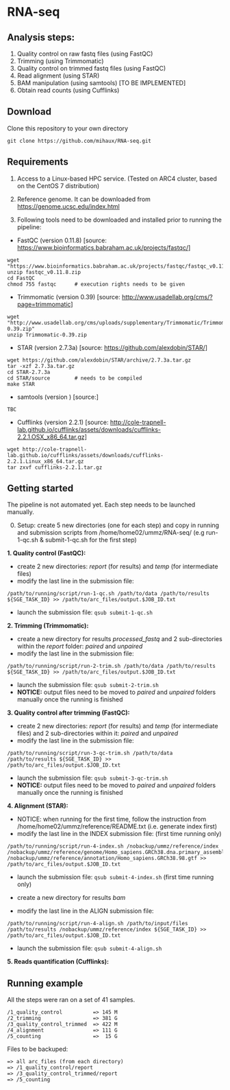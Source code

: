 # RNA-seq

## Analysis steps:

1) Quality control on raw fastq files (using FastQC)
2) Trimming (using Trimmomatic)
3) Quality control on trimmed fastq files (using FastQC)
4) Read alignment (using STAR)
5) BAM manipulation (using samtools) [TO BE IMPLEMENTED]
6) Obtain read counts (using Cufflinks)

## Download

Clone this repository to your own directory

```
git clone https://github.com/mihaux/RNA-seq.git
```

## Requirements

1) Access to a Linux-based HPC service. (Tested on ARC4 cluster, based on the CentOS 7 distribution)

2) Reference genome. It can be downloaded from https://genome.ucsc.edu/index.html

3) Following tools need to be downloaded and installed prior to running the pipeline:

- FastQC (version 0.11.8) [source: https://www.bioinformatics.babraham.ac.uk/projects/fastqc/]

```
wget "https://www.bioinformatics.babraham.ac.uk/projects/fastqc/fastqc_v0.11.8.zip"
unzip fastqc_v0.11.8.zip
cd FastQC
chmod 755 fastqc      # execution rights needs to be given
```

- Trimmomatic (version 0.39) [source: http://www.usadellab.org/cms/?page=trimmomatic]

```
wget "http://www.usadellab.org/cms/uploads/supplementary/Trimmomatic/Trimmomatic-0.39.zip"
unzip Trimmomatic-0.39.zip
```

- STAR (version 2.7.3a) [source: https://github.com/alexdobin/STAR/]

```
wget https://github.com/alexdobin/STAR/archive/2.7.3a.tar.gz
tar -xzf 2.7.3a.tar.gz
cd STAR-2.7.3a
cd STAR/source        # needs to be compiled
make STAR
```

- samtools (version ) [source:]

```
TBC
```

- Cufflinks (version 2.2.1) [source: http://cole-trapnell-lab.github.io/cufflinks/assets/downloads/cufflinks-2.2.1.OSX_x86_64.tar.gz]

```
wget http://cole-trapnell-lab.github.io/cufflinks/assets/downloads/cufflinks-2.2.1.Linux_x86_64.tar.gz
tar zxvf cufflinks-2.2.1.tar.gz
```

## Getting started

The pipeline is not automated yet. Each step needs to be launched manually. 

0. Setup: create 5 new directories (one for each step) and copy in running and submission scripts from /home/home02/ummz/RNA-seq/ (e.g run-1-qc.sh & submit-1-qc.sh for the first step)

**1. Quality control (FastQC):** 
  * create 2 new directories: *report* (for results) and *temp* (for intermediate files) 
  * modify the last line in the submission file: 
```
/path/to/running/script/run-1-qc.sh /path/to/data /path/to/results ${SGE_TASK_ID} >> /path/to/arc_files/output.$JOB_ID.txt
```
  * launch the submission file: `qsub submit-1-qc.sh`
  
**2. Trimming (Trimmomatic):**
 * create a new directory for results *processed_fastq* and 2 sub-directories within the *report* folder: *paired* and *unpaired*
 * modify the last line in the submission file:
```
/path/to/running/script/run-2-trim.sh /path/to/data /path/to/results ${SGE_TASK_ID} >> /path/to/arc_files/output.$JOB_ID.txt
```
  * launch the submission file: `qsub submit-2-trim.sh`
  * **NOTICE:** output files need to be moved to *paired* and *unpaired* folders manually once the running is finished
  
**3. Quality control after trimming (FastQC):**
  * create 2 new directories: *report* (for results) and *temp* (for intermediate files) and 2 sub-directories within it: *paired* and *unpaired*
  * modify the last line in the submission file: 
```
/path/to/running/script/run-3-qc-trim.sh /path/to/data /path/to/results ${SGE_TASK_ID} >> /path/to/arc_files/output.$JOB_ID.txt
```
  * launch the submission file: `qsub submit-3-qc-trim.sh`
  * **NOTICE:** output files need to be moved to *paired* and *unpaired* folders manually once the running is finished

**4. Alignment (STAR):**
 * NOTICE: when running for the first time, follow the instruction from /home/home02/ummz/reference/README.txt (i.e. generate index first) 
 * modify the last line in the INDEX submission file: (first time running only) 
```
/path/to/running/script/run-4-index.sh /nobackup/ummz/reference/index /nobackup/ummz/reference/genome/Homo_sapiens.GRCh38.dna.primary_assembly.fa /nobackup/ummz/reference/annotation/Homo_sapiens.GRCh38.98.gtf >> /path/to/arc_files/output.$JOB_ID.txt
```
 * launch the submission file: `qsub submit-4-index.sh` (first time running only) 
 
 * create a new directory for results *bam*
 * modify the last line in the ALIGN submission file: 
```
/path/to/running/script/run-4-align.sh /path/to/input/files /path/to/results /nobackup/ummz/reference/index ${SGE_TASK_ID} >> /path/to/arc_files/output.$JOB_ID.txt
```
 * launch the submission file: `qsub submit-4-align.sh`

**5. Reads quantification (Cufflinks):**




## Running example 
All the steps were ran on a set of 41 samples.

```
/1_quality_control          => 145 M
/2_trimming                 => 381 G
/3_quality_control_trimmed  => 422 M
/4_alignment                => 111 G
/5_counting                 =>  15 G
```

Files to be backuped:

```
=> all arc_files (from each directory)
=> /1_quality_control/report
=> /3_quality_control_trimmed/report
=> /5_counting
```

